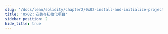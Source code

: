 ```yaml
---
slug: '/docs/lean/solidity/chapter2/0x02-install-and-initialize-project'
title: '0x02：安装与初始化项目'
sidebar_position: 2
hide_title: true
---
```


